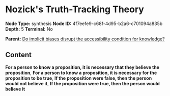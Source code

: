 # Nozick's Truth-Tracking Theory

**Node Type:** synthesis
**Node ID:** 4f7eefe9-c68f-4d95-b2a6-c701094a835b
**Depth:** 5
**Terminal:** No

**Parent:** [Do implicit biases disrupt the accessibility condition for knowledge?](do-implicit-biases-disrupt-the-accessibility-condition-for-knowledge-antithesis-0d9c1693-f7c0-4e5d-a64f-b384bc349e06.md)

## Content

**For a person to know a proposition, it is necessary that they believe the proposition**, **For a person to know a proposition, it is necessary for the proposition to be true**, **If the proposition were false, then the person would not believe it**, **If the proposition were true, then the person would believe it**
